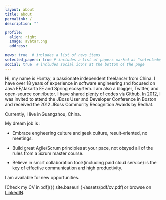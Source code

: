 ```yaml
---
layout: about
title: about
permalink: /
description: ""

profile:
  align: right
  image: avatar.png
  address:

news: true  # includes a list of news items
selected_papers: true # includes a list of papers marked as "selected={true}"
social: true  # includes social icons at the bottom of the page
---
```


Hi, my name is Hantsy, a passionate independent freelancer from China. I have over 18 years of experience in software engineering and focused on Java EE/Jakarta EE and Spring ecosystem. I am also a blogger, Twitter, and open-source contributor. I have shared plenty of codes via Github.
In 2012, I was invited to attend the JBoss User and Developer Conference in Boston and received the 2012 JBoss Community Recognition Awards by Redhat.

Currently, I live in Guangzhou, China.

My dream job is :

* Embrace engineering culture and geek culture,  result-oriented,  no meetings.

* Build great Agile/Scrum principles at your pace, not obeyed all of  the rules from a Scrum master course.

* Believe in smart collaboration tools(including paid cloud service) is the key of effective communication and high productivity.

  

<p class="text-secondary display-5">I am available for new opportunities.</p>

[Check my CV in pdf]({{ site.baseurl }}/assets/pdf/cv.pdf) or browse on [LinkedIN](https://www.linkedin.com/in/hantsy).